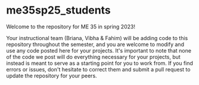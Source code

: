 # me35sp25_students
Welcome to the repository for ME 35 in spring 2023!

Your instructional team (Briana, Vibha & Fahim) will be adding code to this repository throughout the semester, and you are welcome to modify and use any code posted here for your projects. It's important to note that none of the code we post will do everything necessary for your projects, but instead is meant to serve as a starting point for you to work from. If you find errors or issues, don't hesitate to correct them and submit a pull request to update the repository for your peers.
